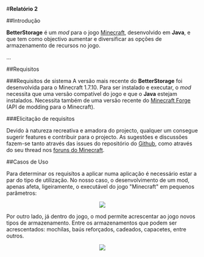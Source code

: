 #**Relatório 2**



##Introdução


**BetterStorage** é um *mod* para o jogo [Minecraft](https://minecraft.net/pt/), desenvolvido em **Java**, e que tem como objectivo aumentar e diversificar as opções de armazenamento de recursos no jogo.

...



##Requisitos


###Requisitos de sistema
A versão mais recente do **BetterStorage** foi desenvolvida para o Minecraft 1.7.10. Para ser instalado e executar, o *mod* necessita que uma versão compatível do jogo e que o **Java** estejam instalados. Necessita também de uma versão recente do [Minecraft Forge](https://files.minecraftforge.net/) (API de modding para o Minecraft).




###Elicitação de requisitos

Devido à natureza recreativa e amadora do projecto, qualquer um consegue sugerir features e contribuir para o projecto. As sugestões e discussões fazem-se tanto através das issues do repositório do [Github](https://github.com/copygirl/BetterStorage/issues), como através do seu thread nos [foruns do Minecraft](http://www.minecraftforum.net/forums/mapping-and-modding/minecraft-mods/wip-mods/1442380-betterstorage-0-13-1-127-wip).


##Casos de Uso

Para determinar os requisítos a aplicar numa aplicação é necessário estar a par do tipo de utilização. No nosso caso, o desenvolvimento de um mod, apenas afeta, ligeiramente, o executável do jogo "Minecraft" em pequenos parâmetros:

<p align="center">
  <img src="http://s22.postimg.org/rxpenrllt/Executavel.png">
</p>

Por outro lado, já dentro do jogo, o mod permite acrescentar ao jogo novos tipos de armazenamento. Entre os armazenamentos que podem ser acrescentados: mochilas, baús reforçados, cadeados, capacetes, entre outros.

<p align="center">
  <img src="http://s22.postimg.org/t7eejk09d/Jogo.png">
</p>
